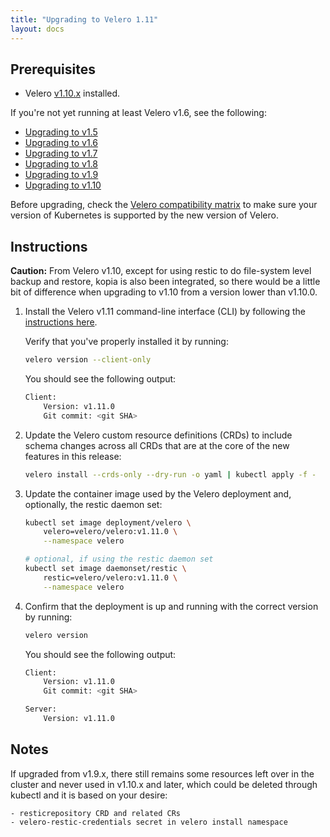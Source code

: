 ```yaml
---
title: "Upgrading to Velero 1.11"
layout: docs
---
```


## Prerequisites

- Velero [v1.10.x][6] installed.

If you're not yet running at least Velero v1.6, see the following:

- [Upgrading to v1.5][1]
- [Upgrading to v1.6][2]
- [Upgrading to v1.7][3]
- [Upgrading to v1.8][4]
- [Upgrading to v1.9][5]
- [Upgrading to v1.10][6]

Before upgrading, check the [Velero compatibility matrix](https://github.com/vmware-tanzu/velero#velero-compatibility-matrix) to make sure your version of Kubernetes is supported by the new version of Velero.

## Instructions

**Caution:** From Velero v1.10, except for using restic to do file-system level backup and restore, kopia is also been integrated, so there would be a little bit of difference when upgrading to v1.10 from a version lower than v1.10.0.

1. Install the Velero v1.11 command-line interface (CLI) by following the [instructions here][0].

    Verify that you've properly installed it by running:

    ```bash
    velero version --client-only
    ```

    You should see the following output:

    ```bash
    Client:
        Version: v1.11.0
        Git commit: <git SHA>
    ```

1. Update the Velero custom resource definitions (CRDs) to include schema changes across all CRDs that are at the core of the new features in this release:

    ```bash
    velero install --crds-only --dry-run -o yaml | kubectl apply -f -
    ```

1. Update the container image used by the Velero deployment and, optionally, the restic daemon set:

    ```bash
    kubectl set image deployment/velero \
        velero=velero/velero:v1.11.0 \
        --namespace velero

    # optional, if using the restic daemon set
    kubectl set image daemonset/restic \
        restic=velero/velero:v1.11.0 \
        --namespace velero
    ```

1. Confirm that the deployment is up and running with the correct version by running:

    ```bash
    velero version
    ```

    You should see the following output:

    ```bash
    Client:
        Version: v1.11.0
        Git commit: <git SHA>

    Server:
        Version: v1.11.0
    ```
## Notes
If upgraded from v1.9.x, there still remains some resources left over in the cluster and never used in v1.10.x and later, which could be deleted through kubectl and it is based on your desire:

    - resticrepository CRD and related CRs
    - velero-restic-credentials secret in velero install namespace


[0]: basic-install.md#install-the-cli
[1]: https://velero.io/docs/v1.5/upgrade-to-1.5
[2]: https://velero.io/docs/v1.6/upgrade-to-1.6
[3]: https://velero.io/docs/v1.7/upgrade-to-1.7
[4]: https://velero.io/docs/v1.8/upgrade-to-1.8
[5]: https://velero.io/docs/v1.9/upgrade-to-1.9
[6]: https://velero.io/docs/v1.10/upgrade-to-1.10
